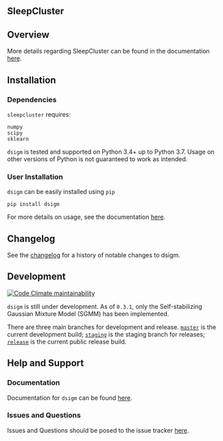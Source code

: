 ## SleepCluster

## Overview

More details regarding SleepCluster can be found in the documentation [here](https://github.com/paradoxysm/dsigm/tree/master/doc).

## Installation

### Dependencies

`sleepcluster` requires:
```
numpy
scipy
sklearn
```
`dsigm` is tested and supported on Python 3.4+ up to Python 3.7. Usage on other versions of Python is not guaranteed to work as intended.

### User Installation

`dsigm` can be easily installed using ```pip```

```
pip install dsigm
```

For more details on usage, see the documentation [here](https://github.com/paradoxysm/dsigm/tree/master/doc).

## Changelog

See the [changelog](https://github.com/paradoxysm/dsigm/blob/master/CHANGES.md) for a history of notable changes to dsigm.

## Development

[![Code Climate maintainability](https://img.shields.io/codeclimate/maintainability-percentage/paradoxysm/dsigm?style=flat-square)](https://codeclimate.com/github/paradoxysm/dsigm/maintainability)

`dsigm` is still under development. As of `0.3.1`, only the Self-stabilizing Gaussian Mixture Model (SGMM) has been implemented.

There are three main branches for development and release. [`master`](https://github.com/paradoxysm/dsigm) is the current development build; [`staging`](https://github.com/paradoxysm/dsigm/tree/staging) is the staging branch for releases; [`release`](https://github.com/paradoxysm/dsigm/tree/release) is the current public release build.

## Help and Support

### Documentation

Documentation for `dsigm` can be found [here](https://github.com/paradoxysm/dsigm/tree/master/doc).

### Issues and Questions

Issues and Questions should be posed to the issue tracker [here](https://github.com/paradoxysm/dsigm/issues).
